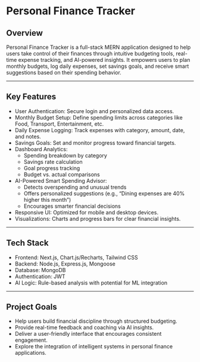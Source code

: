# Personal Finance Tracker

## Overview
Personal Finance Tracker is a full-stack MERN application designed to help users take control of their finances through intuitive budgeting tools, real-time expense tracking, and AI-powered insights. It empowers users to plan monthly budgets, log daily expenses, set savings goals, and receive smart suggestions based on their spending behavior.

---

## Key Features
- User Authentication: Secure login and personalized data access.
- Monthly Budget Setup: Define spending limits across categories like Food, Transport, Entertainment, etc.
- Daily Expense Logging: Track expenses with category, amount, date, and notes.
- Savings Goals: Set and monitor progress toward financial targets.
- Dashboard Analytics:
    - Spending breakdown by category
    - Savings rate calculation
    - Goal progress tracking
    - Budget vs. actual comparisons
- AI-Powered Smart Spending Advisor:
    - Detects overspending and unusual trends
    - Offers personalized suggestions (e.g., “Dining expenses are 40% higher this month”)
    - Encourages smarter financial decisions
- Responsive UI: Optimized for mobile and desktop devices.
- Visualizations: Charts and progress bars for clear financial insights.

---

## Tech Stack
- Frontend: Next.js, Chart.js/Recharts, Tailwind CSS
- Backend: Node.js, Express.js, Mongoose
- Database: MongoDB
- Authentication: JWT
- AI Logic: Rule-based analysis with potential for ML integration

---

## Project Goals
- Help users build financial discipline through structured budgeting.
- Provide real-time feedback and coaching via AI insights.
- Deliver a user-friendly interface that encourages consistent engagement.
- Explore the integration of intelligent systems in personal finance applications.

